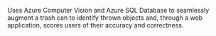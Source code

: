 Uses Azure Computer Vision and Azure SQL Database to seamlessly augment a trash can to
identify thrown objects and, through a web application, scores users of their accuracy and correctness.

